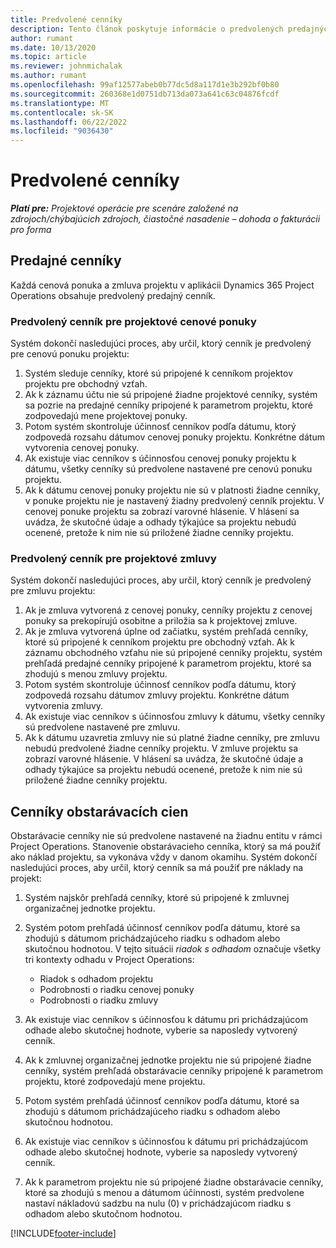 ```yaml
---
title: Predvolené cenníky
description: Tento článok poskytuje informácie o predvolených predajných a nákladových cenníkoch v Project Operations.
author: rumant
ms.date: 10/13/2020
ms.topic: article
ms.reviewer: johnmichalak
ms.author: rumant
ms.openlocfilehash: 99af12577abeb0b77dc5d8a117d1e3b292bf0b80
ms.sourcegitcommit: 260368e1d0751db713da073a641c63c04876fcdf
ms.translationtype: MT
ms.contentlocale: sk-SK
ms.lasthandoff: 06/22/2022
ms.locfileid: "9036430"
---
```

# <a name="default-price-lists"></a>Predvolené cenníky

_**Platí pre:** Projektové operácie pre scenáre založené na zdrojoch/chýbajúcich zdrojoch, čiastočné nasadenie – dohoda o fakturácii pro forma_

## <a name="sales-price-lists"></a>Predajné cenníky

Každá cenová ponuka a zmluva projektu v aplikácii Dynamics 365 Project Operations obsahuje predvolený predajný cenník. 

### <a name="price-list-default-on-project-quotes"></a>Predvolený cenník pre projektové cenové ponuky
Systém dokončí nasledujúci proces, aby určil, ktorý cenník je predvolený pre cenovú ponuku projektu:

1. Systém sleduje cenníky, ktoré sú pripojené k cenníkom projektov projektu pre obchodný vzťah. 
2. Ak k záznamu účtu nie sú pripojené žiadne projektové cenníky, systém sa pozrie na predajné cenníky pripojené k parametrom projektu, ktoré zodpovedajú mene projektovej ponuky.
3. Potom systém skontroluje účinnosť cenníkov podľa dátumu, ktorý zodpovedá rozsahu dátumov cenovej ponuky projektu. Konkrétne dátum vytvorenia cenovej ponuky.
4. Ak existuje viac cenníkov s účinnosťou cenovej ponuky projektu k dátumu, všetky cenníky sú predvolene nastavené pre cenovú ponuku projektu.
5. Ak k dátumu cenovej ponuky projektu nie sú v platnosti žiadne cenníky, v ponuke projektu nie je nastavený žiadny predvolený cenník projektu. V cenovej ponuke projektu sa zobrazí varovné hlásenie. V hlásení sa uvádza, že skutočné údaje a odhady týkajúce sa projektu nebudú ocenené, pretože k nim nie sú priložené žiadne cenníky projektu.

### <a name="price-list-default-on-project-contracts"></a>Predvolený cenník pre projektové zmluvy 
Systém dokončí nasledujúci proces, aby určil, ktorý cenník je predvolený pre zmluvu projektu:

1. Ak je zmluva vytvorená z cenovej ponuky, cenníky projektu z cenovej ponuky sa prekopírujú osobitne a priložia sa k projektovej zmluve.
2. Ak je zmluva vytvorená úplne od začiatku, systém prehľadá cenníky, ktoré sú pripojené k cenníkom projektu pre obchodný vzťah. Ak k záznamu obchodného vzťahu nie sú pripojené cenníky projektu, systém prehľadá predajné cenníky pripojené k parametrom projektu, ktoré sa zhodujú s menou zmluvy projektu.
4. Potom systém skontroluje účinnosť cenníkov podľa dátumu, ktorý zodpovedá rozsahu dátumov zmluvy projektu. Konkrétne dátum vytvorenia zmluvy.
5. Ak existuje viac cenníkov s účinnosťou zmluvy k dátumu, všetky cenníky sú predvolene nastavené pre zmluvu.
6. Ak k dátumu uzavretia zmluvy nie sú platné žiadne cenníky, pre zmluvu nebudú predvolené žiadne cenníky projektu. V zmluve projektu sa zobrazí varovné hlásenie. V hlásení sa uvádza, že skutočné údaje a odhady týkajúce sa projektu nebudú ocenené, pretože k nim nie sú priložené žiadne cenníky projektu.

## <a name="cost-price-lists"></a>Cenníky obstarávacích cien

Obstarávacie cenníky nie sú predvolene nastavené na žiadnu entitu v rámci Project Operations. Stanovenie obstarávacieho cenníka, ktorý sa má použiť ako náklad projektu, sa vykonáva vždy v danom okamihu. Systém dokončí nasledujúci proces, aby určil, ktorý cenník sa má použiť pre náklady na projekt:

1. Systém najskôr prehľadá cenníky, ktoré sú pripojené k zmluvnej organizačnej jednotke projektu.
2. Systém potom prehľadá účinnosť cenníkov podľa dátumu, ktoré sa zhodujú s dátumom prichádzajúceho riadku s odhadom alebo skutočnou hodnotou. V tejto situácii *riadok s odhadom* označuje všetky tri kontexty odhadu v Project Operations:

    - Riadok s odhadom projektu
    - Podrobnosti o riadku cenovej ponuky
    - Podrobnosti o riadku zmluvy
  
3. Ak existuje viac cenníkov s účinnosťou k dátumu pri prichádzajúcom odhade alebo skutočnej hodnote, vyberie sa naposledy vytvorený cenník.
4. Ak k zmluvnej organizačnej jednotke projektu nie sú pripojené žiadne cenníky, systém prehľadá obstarávacie cenníky pripojené k parametrom projektu, ktoré zodpovedajú mene projektu.
5. Potom systém prehľadá účinnosť cenníkov podľa dátumu, ktoré sa zhodujú s dátumom prichádzajúceho riadku s odhadom alebo skutočnou hodnotou. 
6. Ak existuje viac cenníkov s účinnosťou k dátumu pri prichádzajúcom odhade alebo skutočnej hodnote, vyberie sa naposledy vytvorený cenník.
7. Ak k parametrom projektu nie sú pripojené žiadne obstarávacie cenníky, ktoré sa zhodujú s menou a dátumom účinnosti, systém predvolene nastaví nákladovú sadzbu na nulu (0) v prichádzajúcom riadku s odhadom alebo skutočnom hodnotou.


[!INCLUDE[footer-include](../includes/footer-banner.md)]
